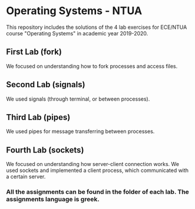 # Operating Systems - NTUA

This repository includes the solutions of the 4 lab exercises for ECE/NTUA course "Operating Systems" in academic year 2019-2020.


## First Lab (fork)

We focused on understanding how to fork processes and access files.

## Second Lab (signals)

We used signals (through terminal, or between processes).

## Third Lab (pipes)

We used pipes for message transferring between processes.

## Fourth Lab (sockets)

We focused on understanding how server-client connection works. We used sockets and implemented a client process, which communicated with a certain server.

### All the assignments can be found in the folder of each lab. The assignments language is greek.
